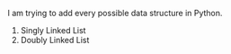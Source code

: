 I am trying to add every possible data structure in Python.
1. Singly Linked List
2. Doubly Linked List
